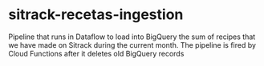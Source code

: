 # sitrack-recetas-ingestion
Pipeline that runs in Dataflow to load into BigQuery the sum of recipes that we have made on Sitrack during the current month. The pipeline is fired by Cloud Functions after it deletes old BigQuery records
